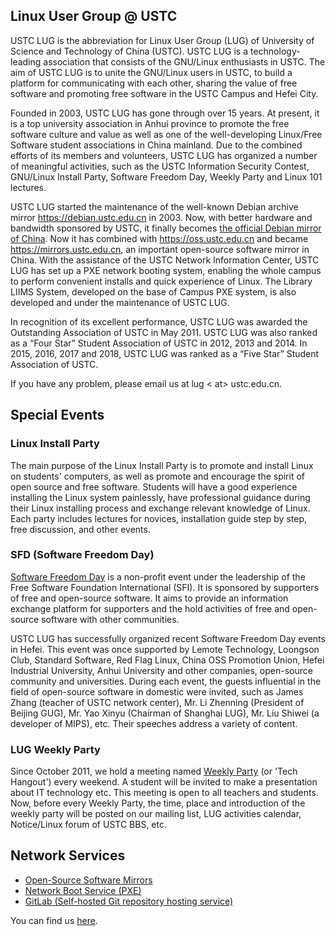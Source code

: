 ---
---

## Linux User Group @ USTC

USTC LUG is the abbreviation for Linux User Group (LUG) of University of Science and Technology of China (USTC). USTC LUG is a technology-leading association that consists of the GNU/Linux enthusiasts in USTC. The aim of USTC LUG is to unite the GNU/Linux users in USTC, to build a platform for communicating with each other, sharing the value of free software and promoting free software in the USTC Campus and Hefei City.

Founded in 2003, USTC LUG has gone through over 15 years. At present, it is a top university association in Anhui province to promote the free software culture and value as well as one of the well-developing Linux/Free Software student associations in China mainland. Due to the combined efforts of its members and volunteers, USTC LUG has organized a number of meaningful activities, such as the USTC Information Security Contest, GNU/Linux Install Party, Software Freedom Day, Weekly Party and Linux 101 lectures.

USTC LUG started the maintenance of the well-known Debian archive mirror <https://debian.ustc.edu.cn> in 2003. Now, with better hardware and bandwidth sponsored by USTC, it finally becomes [the official Debian mirror of China](http://ftp.cn.debian.org/). Now it has combined with <https://oss.ustc.edu.cn> and became <https://mirrors.ustc.edu.cn>, an important open-source software mirror in China. With the assistance of the USTC Network Information Center, USTC LUG has set up a PXE network booting system, enabling the whole campus to perform convenient installs and quick experience of Linux. The Library LIIMS System, developed on the base of Campus PXE system, is also developed and under the maintenance of USTC LUG.

In recognition of its excellent performance, USTC LUG was awarded the Outstanding Association of USTC in May 2011. USTC LUG was also ranked as a “Four Star” Student Association of USTC in 2012, 2013 and 2014. In 2015, 2016, 2017 and 2018, USTC LUG was ranked as a “Five Star” Student Association of USTC.

If you have any problem, please email us at lug &lt; at&gt; ustc.edu.cn.

## Special Events

### Linux Install Party

The main purpose of the Linux Install Party is to promote and install Linux on students' computers, as well as promote and encourage the spirit of open source and free software. Students will have a good experience installing the Linux system painlessly, have professional guidance during their Linux installing process and exchange relevant knowledge of Linux. Each party includes lectures for novices, installation guide step by step, free discussion, and other events.

### SFD (Software Freedom Day)

[Software Freedom Day](/wiki/lug/events/sfd) is a non-profit event under the leadership of the Free Software Foundation International (SFI). It is sponsored by supporters of free and open-source software. It aims to provide an information exchange platform for supporters and the hold activities of free and open-source software with other communities.

USTC LUG has successfully organized recent Software Freedom Day events in Hefei. This event was once supported by Lemote Technology, Loongson Club, Standard Software, Red Flag Linux, China OSS Promotion Union, Hefei Industrial University, Anhui University and other companies, open-source community and universities. During each event, the guests influential in the field of open-source software in domestic were invited, such as James Zhang (teacher of USTC network center), Mr. Li Zhenning (President of Beijing GUG), Mr. Yao Xinyu (Chairman of Shanghai LUG), Mr. Liu Shiwei (a developer of MIPS), etc. Their speeches address a variety of content.

### LUG Weekly Party

Since October 2011, we hold a meeting named [Weekly Party](/wiki/lug/events/weeklyparty) (or 'Tech Hangout') every weekend. A student will be invited to make a presentation about IT technology etc. This meeting is open to all teachers and students. Now, before every Weekly Party, the time, place and introduction of the weekly party will be posted on our mailing list, LUG activities calendar, Notice/Linux forum of USTC BBS, etc.

## Network Services

* [Open-Source Software Mirrors](/wiki/lug/services/mirrors)
* [Network Boot Service (PXE)](/wiki/lug/services/pxe)
* [GitLab (Self-hosted Git repository hosting service)](/wiki/lug/services/gitlab)

You can find us [here](/wiki/lug/contact).
